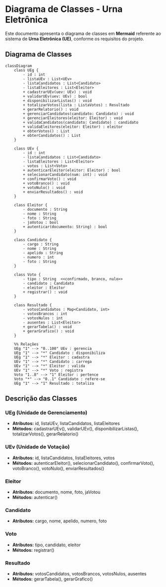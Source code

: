 # Diagrama de Classes - Urna Eletrônica

Este documento apresenta o diagrama de classes em **Mermaid** referente ao sistema de **Urna Eletrônica (UE)**, conforme os requisitos do projeto.

## Diagrama de Classes

```mermaid
classDiagram
    class UEg {
        - id : int
        - listaUEv : List<UEv>
        - listaCandidatos : List<Candidato>
        - listaEleitores : List<Eleitor>
        + cadastrarUEv(uev: UEv) : void
        + validarUEv(uev: UEv) : bool
        + disponibilizarListas() : void
        + totalizarVotos(lista : ListaVotos) : Resultado
        + gerarRelatorio() : void
        + gerenciarCandidatos(candidato: Candidato) : void
        + gerenciarEleitores(eleitor: Eleitor) : void
        + validaCandidatos(candidato: Candidato) : candidato
        + validaEleitores(eleitor: Eleitor) : eleitor
        + obterVotos() : List
        + obterCandidatos() : List
    }

    class UEv {
        - id : int
        - listaCandidatos : List<Candidato>
        - listaEleitores : List<Eleitor>
        - votos : List<Voto>
        + autenticarEleitor(eleitor: Eleitor) : bool
        + selecionarCandidato(num: int) : void
        + confirmarVoto() : void
        + votoBranco() : void
        + votoNulo() : void
        + enviarResultados() : void
    }

    class Eleitor {
        - documento : String
        - nome : String
        - foto : String
        - jaVotou : bool
        + autenticar(documento: String) : bool
    }

    class Candidato {
        - cargo : String
        - nome : String
        - apelido : String
        - numero : int
        - foto : String
    }

    class Voto {
        - tipo : String  <<confirmado, branco, nulo>>
        - candidato : Candidato
        - eleitor : Eleitor
        + registrar() : void
    }

    class Resultado {
        - votosCandidatos : Map<Candidato, int>
        - votosBrancos : int
        - votosNulos : int
        - ausentes : List<Eleitor>
        + gerarTabela() : void
        + gerarGrafico() : void
    }

    %% Relações
    UEg "1" --> "0..100" UEv : gerencia
    UEg "1" --> "*" Candidato : disponibiliza
    UEg "1" --> "*" Eleitor : cadastra
    UEv "1" --> "*" Candidato : carrega
    UEv "1" --> "*" Eleitor : valida
    UEv "1" --> "*" Voto : registra
    Voto "1..8" --> "1" Eleitor : pertence
    Voto "*" --> "0..1" Candidato : refere-se
    UEg "1" --> "1" Resultado : totaliza
```

## Descrição das Classes

### UEg (Unidade de Gerenciamento)
- **Atributos:** id, listaUEv, listaCandidatos, listaEleitores
- **Métodos:** cadastrarUEv(), validarUEv(), disponibilizarListas(), totalizarVotos(), gerarRelatorio()

### UEv (Unidade de Votação)
- **Atributos:** id, listaCandidatos, listaEleitores, votos
- **Métodos:** autenticarEleitor(), selecionarCandidato(), confirmarVoto(), votoBranco(), votoNulo(), enviarResultados()

### Eleitor
- **Atributos:** documento, nome, foto, jaVotou
- **Métodos:** autenticar()

### Candidato
- **Atributos:** cargo, nome, apelido, numero, foto

### Voto
- **Atributos:** tipo, candidato, eleitor
- **Métodos:** registrar()

### Resultado
- **Atributos:** votosCandidatos, votosBrancos, votosNulos, ausentes
- **Métodos:** gerarTabela(), gerarGrafico()
